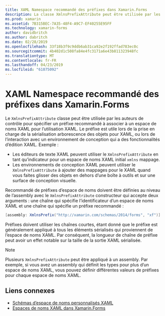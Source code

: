 ```yaml
---
title: XAML Namespace recommandé des préfixes dans Xamarin.Forms
description: La classe XmlnsPrefixAttribute peut être utilisée par les auteurs de contrôle pour spécifier un préfixe recommandé à associer à un espace de noms XAML pour l’utilisation XAML.
ms.prod: xamarin
ms.assetid: 7B315BEC-7A35-48F4-A9C7-EF40255E95FF
ms.technology: xamarin-forms
author: davidbritch
ms.author: dabritch
ms.date: 02/28/2019
ms.openlocfilehash: 33f18b3f9c9ddb6ab31ca92e2f192ffad783ec0c
ms.sourcegitcommit: 4b402d1c508fa84e4fc3171a6e43b811323948fc
ms.translationtype: MT
ms.contentlocale: fr-FR
ms.lasthandoff: 04/23/2019
ms.locfileid: "61075092"
---
```

# <a name="xaml-namespace-recommended-prefixes-in-xamarinforms"></a>XAML Namespace recommandé des préfixes dans Xamarin.Forms

Le `XmlnsPrefixAttribute` classe peut être utilisée par les auteurs de contrôle pour spécifier un préfixe recommandé à associer à un espace de noms XAML pour l’utilisation XAML. Le préfixe est utile lors de la prise en charge de la sérialisation arborescence des objets pour XAML, ou lors de l’interaction avec un environnement de conception qui a des fonctionnalités d’édition XAML. Exemple :

- Les éditeurs de texte XAML peuvent utiliser le `XmlnsPrefixAttribute` en tant qu’indicateur pour un espace de noms XAML initial `xmlns` mappage.
- Les environnements de conception XAML peuvent utiliser le `XmlnsPrefixAttribute` à ajouter des mappages pour le XAML quand vous faites glisser des objets en dehors d’une boîte à outils et sur une surface de conception visuelle.

Recommandé de préfixes d’espace de noms doivent être définies au niveau de l’assembly avec le `XmlnsPrefixAttribute` constructeur qui accepte deux arguments : une chaîne qui spécifie l’identificateur d’un espace de noms XAML et une chaîne qui spécifie un préfixe recommandé :

```csharp
[assembly: XmlnsPrefix("http://xamarin.com/schemas/2014/forms", "xf")]
```

Préfixes doivent utiliser les chaînes courtes, étant donné que le préfixe est généralement appliqué à tous les éléments sérialisés qui proviennent de l’espace de noms XAML. Par conséquent, la longueur de chaîne de préfixe peut avoir un effet notable sur la taille de la sortie XAML sérialisée.

> [!NOTE]
> Plusieurs `XmlnsPrefixAttribute` peut être appliqué à un assembly. Par exemple, si vous avez un assembly qui définit les types pour plus d’un espace de noms XAML, vous pouvez définir différentes valeurs de préfixes pour chaque espace de noms XAML.

## <a name="related-links"></a>Liens connexes

- [Schémas d’espace de noms personnalisés XAML](custom-namespace-schemas.md)
- [Espaces de noms XAML dans Xamarin.Forms](namespaces.md)
